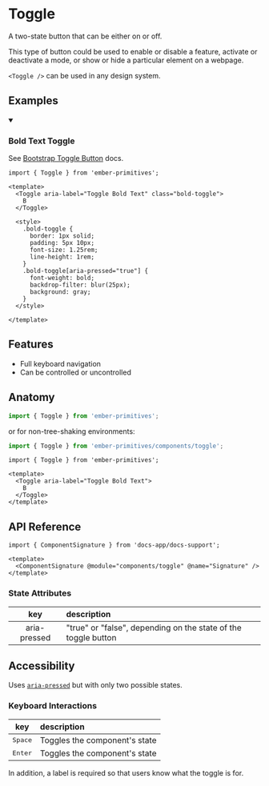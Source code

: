 # Toggle

A two-state button that can be either on or off.

This type of button could be used to enable or disable a feature, activate or deactivate a mode, or show or hide a particular element on a webpage.

`<Toggle />` can be used in any design system.

## Examples


<details open><summary><h3>Bold Text Toggle</h3></summary>


See [Bootstrap Toggle Button](https://getbootstrap.com/docs/5.3/forms/checks-radios/#toggle-buttons) docs.

```gjs live preview
import { Toggle } from 'ember-primitives';

<template>
  <Toggle aria-label="Toggle Bold Text" class="bold-toggle">
    B
  </Toggle>

  <style>
    .bold-toggle {
      border: 1px solid;
      padding: 5px 10px;
      font-size: 1.25rem;
      line-height: 1rem;
    }
    .bold-toggle[aria-pressed="true"] {
      font-weight: bold;
      backdrop-filter: blur(25px);
      background: gray;
    }
  </style>
  
</template>
```

</details>

## Features 

* Full keyboard navigation 
* Can be controlled or uncontrolled


## Anatomy

```js 
import { Toggle } from 'ember-primitives';
```

or for non-tree-shaking environments:
```js 
import { Toggle } from 'ember-primitives/components/toggle';
```


```gjs 
import { Toggle } from 'ember-primitives';

<template>
  <Toggle aria-label="Toggle Bold Text">
    B
  </Toggle>
</template>
```


## API Reference

```gjs live no-shadow
import { ComponentSignature } from 'docs-app/docs-support';

<template>
  <ComponentSignature @module="components/toggle" @name="Signature" />
</template>
```

### State Attributes

| key | description |  
| :---: | :----------- |  
| aria-pressed | "true" or "false", depending on the state of the toggle button |  


## Accessibility

Uses [`aria-pressed`](https://www.w3.org/TR/wai-aria-1.2/#aria-pressed) but with only two possible states.

### Keyboard Interactions

| key | description |  
| :---: | :----------- |  
| <kbd>Space</kbd> | Toggles the component's state |  
| <kbd>Enter</kbd> | Toggles the component's state |  

In addition, a label is required so that users know what the toggle is for.
